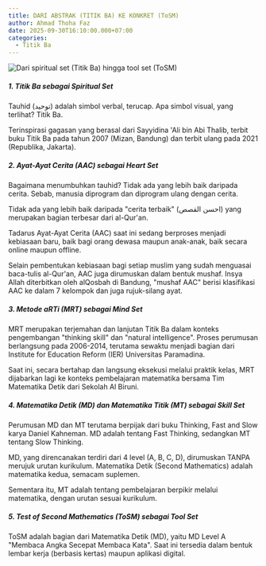 ```yaml
---
title: DARI ABSTRAK (TITIK BA) KE KONKRET (ToSM)
author: Ahmad Thoha Faz
date: 2025-09-30T16:10:00.000+07:00
categories:
  - Titik Ba
---
```

![Dari spiritual set (Titik Ba) hingga tool set (ToSM)](/images/uploads/whatsapp-image-2025-09-28-at-20.58.11.jpeg "Dari spiritual set (Titik Ba) hingga tool set (ToSM)")

##### 1. Titik Ba sebagai Spiritual Set



Tauhid (توحيد) adalah simbol verbal, terucap. Apa simbol visual, yang terlihat? Titik Ba.



Terinspirasi gagasan yang berasal dari Sayyidina 'Ali bin Abi Thalib, terbit buku Titik Ba pada tahun 2007 (Mizan, Bandung) dan terbit ulang pada 2021 (Republika, Jakarta).



##### 2. Ayat-Ayat Cerita (AAC) sebagai Heart Set



Bagaimana menumbuhkan tauhid? Tidak ada yang lebih baik daripada cerita. Sebab, manusia diprogram dan diprogram ulang dengan cerita.



Tidak ada yang lebih baik daripada "cerita terbaik" (احسن القصص) yang merupakan bagian terbesar dari al-Qur'an. 



Tadarus Ayat-Ayat Cerita (AAC) saat ini sedang berproses menjadi kebiasaan baru, baik bagi orang dewasa maupun anak-anak, baik secara online maupun offline.



Selain pembentukan kebiasaan bagi setiap muslim yang sudah menguasai baca-tulis al-Qur'an, AAC juga dirumuskan dalam bentuk mushaf. Insya Allah diterbitkan oleh alQosbah di Bandung, "mushaf AAC" berisi klasifikasi AAC ke dalam 7 kelompok dan juga rujuk-silang ayat.



##### 3. Metode aRTi (MRT) sebagai Mind Set



MRT merupakan terjemahan dan lanjutan Titik Ba dalam konteks pengembangan "thinking skill" dan "natural intelligence". Proses perumusan berlangsung pada 2006-2014, terutama sewaktu menjadi bagian dari Institute for Education Reform (IER) Universitas Paramadina.



Saat ini, secara bertahap dan langsung eksekusi melalui praktik kelas, MRT dijabarkan lagi ke konteks pembelajaran matematika bersama Tim Matematika Detik dari Sekolah Al Biruni.



##### 4. Matematika Detik (MD) dan Matematika Titik (MT) sebagai Skill Set



Perumusan MD dan MT terutama berpijak dari buku Thinking, Fast and Slow karya Daniel Kahneman. MD adalah tentang Fast Thinking, sedangkan MT tentang Slow Thinking.



MD, yang direncanakan terdiri dari 4 level (A, B, C, D), dirumuskan TANPA merujuk urutan kurikulum. Matematika Detik (Second Mathematics) adalah matematika kedua, semacam suplemen.



Sementara itu, MT adalah tentang pembelajaran berpikir melalui matematika, dengan urutan sesuai kurikulum.



##### 5. Test of Second Mathematics (ToSM) sebagai Tool Set



ToSM adalah bagian dari Matematika Detik (MD), yaitu MD Level A "Membaca Angka Secepat Membaca Kata". Saat ini tersedia dalam bentuk lembar kerja (berbasis kertas) maupun aplikasi digital.
